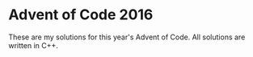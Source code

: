 # Advent of Code 2016

These are my solutions for this year's Advent of Code.
All solutions are written in C++.
